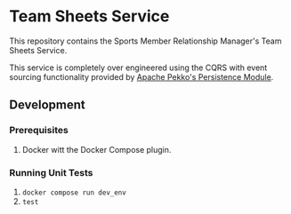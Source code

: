 # Team Sheets Service

This repository contains the Sports Member Relationship Manager's Team Sheets Service.

This service is completely over engineered using the CQRS with event sourcing functionality provided by 
[Apache Pekko's Persistence Module](https://pekko.apache.org/docs/pekko/current/typed/persistence.html).

## Development

### Prerequisites

1. Docker witt the Docker Compose plugin.

### Running Unit Tests

1. `docker compose run dev_env`
2. `test`